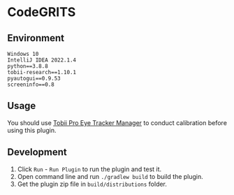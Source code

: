 # CodeGRITS

## Environment

```
Windows 10
IntelliJ IDEA 2022.1.4
python==3.8.8
tobii-research==1.10.1
pyautogui==0.9.53
screeninfo==0.8
```

## Usage

You should
use [Tobii Pro Eye Tracker Manager](https://www.tobii.com/products/software/applications-and-developer-kits/tobii-pro-eye-tracker-manager#downloads)
to conduct calibration before using this plugin.

## Development

1. Click `Run` - `Run Plugin` to run the plugin and test it.
2. Open command line and run `./gradlew build` to build the plugin.
3. Get the plugin zip file in `build/distributions` folder.
